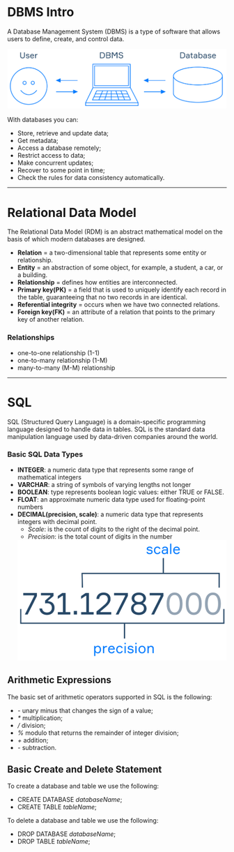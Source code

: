 # DBMS Intro
A Database Management System (DBMS) is a type of software that allows users to define, create, and control data.

<picture>
  <source media="(prefers-color-scheme: dark)" srcset="https://github.com/monehi-t/SQL_Notes/blob/main/database.png">
  <source media="(prefers-color-scheme: light)" srcset="https://github.com/monehi-t/SQL_Notes/blob/main/database.png">
  <img alt="Relationship between the user, DBMS, and the Database" src="https://github.com/monehi-t/SQL_Notes/blob/main/database.png">
</picture>


With databases you can:
  - Store, retrieve and update data;
  - Get metadata;
  - Access a database remotely;
  - Restrict access to data;
  - Make concurrent updates;
  - Recover to some point in time;
  - Check the rules for data consistency automatically.
_______________________________________________________________________________________________

# Relational Data Model
The Relational Data Model (RDM) is an abstract mathematical model on the basis of which modern databases are designed.

  - **Relation** = a two-dimensional table that represents some entity or relationship.
  - **Entity** = an abstraction of some object, for example, a student, a car, or a building.
  - **Relationship** = defines how entities are interconnected.
  - **Primary key(PK)** = a field that is used to uniquely identify each record in the table, guaranteeing that no two records in are identical.
  - **Referential integrity** = occurs when we have two connected relations.
  - **Foreign key(FK)** = an attribute of a relation that points to the primary key of another relation.



### Relationships
  * one-to-one relationship (1-1)
  * one-to-many relationship (1-M)
  * many-to-many (M-M) relationship
_______________________________________________________________________________________________

# SQL
SQL (Structured Query Language) is a domain-specific programming language designed to handle data in tables.
SQL is the standard data manipulation language used by data-driven companies around the world. 

### Basic SQL Data Types
- **INTEGER**: a numeric data type that represents some range of mathematical integers
- **VARCHAR**: a string of symbols of varying lengths not longer
- **BOOLEAN**: type represents boolean logic values: either TRUE or FALSE.
- **FLOAT**:  an approximate numeric data type used for floating-point numbers
- **DECIMAL(precision, scale)**: a numeric data type that represents integers with decimal point.
    - _Scale_: is the count of digits to the right of the decimal point.
    - _Precision_: is the total count of digits in the number
      <picture>
    <source media="(prefers-color-scheme: dark)" srcset="https://github.com/monehi-t/SQL_Notes/blob/main/DecimalDataType.png">
    <source media="(prefers-color-scheme: light)" srcset="https://github.com/monehi-t/SQL_Notes/blob/main/DecimalDataType.png">
    <img alt="Relationship between the user, DBMS, and the Database" src="https://github.com/monehi-t/SQL_Notes/blob/main/DecimalDataType.png">
    </picture>


## Arithmetic Expressions
The basic set of arithmetic operators supported in SQL is the following:
- _-_ unary minus that changes the sign of a value;
- _*_ multiplication;
- _/_ division;
- _%_ modulo that returns the remainder of integer division;
- _+_ addition;
- _-_ subtraction.

## Basic Create and Delete Statement
To create a database and table we use the following:
 * CREATE DATABASE _databaseName_;
 * CREATE TABLE _tableName_;

To delete a database and table we use the following:
 * DROP DATABASE _databaseName_;
 * DROP TABLE _tableName_;


